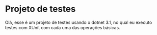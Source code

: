 # Projeto de testes
Olá, esse é um projeto de testes usando o dotnet 3.1, no qual eu executo testes com XUnit com cada uma das operações básicas.
